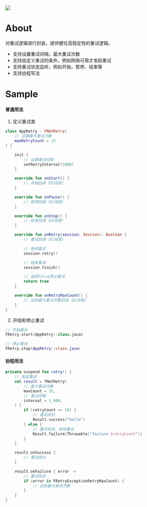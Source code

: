 [![](https://jitpack.io/v/zj565061763/retry.svg)](https://jitpack.io/#zj565061763/retry)

# About

对重试逻辑进行封装，提供健壮高稳定性的重试逻辑。

* 支持设置重试间隔，最大重试次数
* 支持自定义重试的条件，例如网络可用才发起重试
* 支持重试状态监听，例如开始，暂停，结束等
* 支持协程写法

# Sample

#### 普通用法

1. 定义重试类

```kotlin
class AppRetry : FNetRetry(
    // 设置最大重试次数
    maxRetryCount = 15
) {

    init {
        // 设置重试间隔
        setRetryInterval(1000)
    }

    override fun onStart() {
        // 开始回调（UI线程）
    }

    override fun onPause() {
        // 暂停回调（UI线程）
    }

    override fun onStop() {
        // 结束回调（UI线程）
    }

    override fun onRetry(session: Session): Boolean {
        // 重试回调（UI线程）

        // 继续重试
        session.retry()

        // 结束重试
        session.finish()

        // 返回false停止重试
        return true
    }

    override fun onRetryMaxCount() {
        // 达到最大重试次数回调（UI线程）
    }
}
```

2. 开始和停止重试

```kotlin
// 开始重试
FRetry.start(AppRetry::class.java)

// 停止重试
FRetry.stop(AppRetry::class.java)
```

#### 协程用法

```kotlin
private suspend fun retry() {
    // 发起重试
    val result = fNetRetry(
        // 最大重试次数
        maxCount = 15,
        // 重试间隔
        interval = 1_000,
    ) {
        if (retryCount >= 10) {
            // 重试成功
            Result.success("hello")
        } else {
            // 重试失败，继续重试
            Result.failure(Throwable("failure $retryCount"))
        }
    }

    result.onSuccess {
        // 重试成功
    }

    result.onFailure { error ->
        // 重试失败
        if (error is FRetryExceptionRetryMaxCount) {
            // 达到最大重试次数
        }
    }
}
```